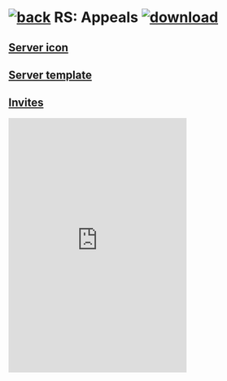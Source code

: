 # [![back](https://cdn.discordapp.com/emojis/887168885747511396?size=32)](https://reper2.github.io/downloadable-files/secret/archive/v1.1.0/discord/guilds) RS: Appeals [![download](https://cdn.discordapp.com/emojis/885670815725674527.png?size=32)](https://raw.githubusercontent.com/Reper2/downloadable-files/masterhttps://reper2.github.io/downloadable-files/secret/archive/v1.1.0/discord/guilds/884263560941817916.md)

[Server icon](https://cdn.discordapp.com/icons/884263560941817916/32e00eee31e0e98d64d50e3f748f4f29.png)
---

[Server template](https://discord.new/RMBYK3sb5B9j)
---

[Invites](https://discord.gg/rpmVzHAZ9x)
---

<iframe src="https://discord.com/widget?id=884263560941817916&theme=dark" width="350" height="500" allowtransparency="true" frameborder="0" sandbox="allow-popups allow-popups-to-escape-sandbox allow-same-origin allow-scripts"></iframe>
